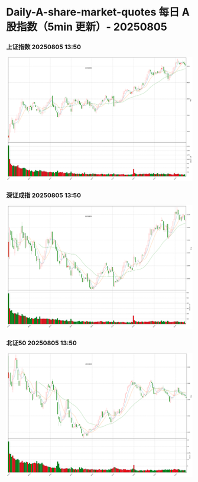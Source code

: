 
# Daily-A-share-market-quotes 每日 A 股指数（5min 更新）- 20250805

### 上证指数 20250805 13:50
![](./fig/2025/8/20250805-sh000001.png)

### 深证成指 20250805 13:50
![](./fig/2025/8/20250805-sz399001.png)

### 北证50 20250805 13:50
![](./fig/2025/8/20250805-bj899050.png)

